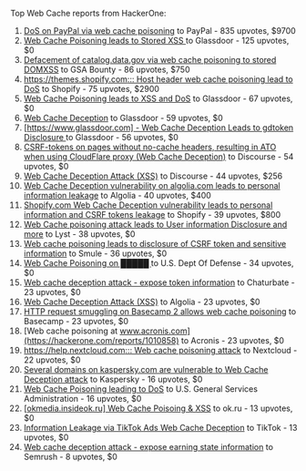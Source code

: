 Top Web Cache reports from HackerOne:

1. [DoS on PayPal via web cache poisoning](https://hackerone.com/reports/622122) to PayPal - 835 upvotes, $9700
2. [Web Cache Poisoning leads to Stored XSS ](https://hackerone.com/reports/1424094) to Glassdoor - 125 upvotes, $0
3. [Defacement of catalog.data.gov via web cache poisoning to stored DOMXSS](https://hackerone.com/reports/303730) to GSA Bounty - 86 upvotes, $750
4. [https://themes.shopify.com::: Host header web cache poisoning lead to DoS](https://hackerone.com/reports/1096609) to Shopify - 75 upvotes, $2900
5. [Web Cache Poisoning leads to XSS and DoS](https://hackerone.com/reports/1621540) to Glassdoor - 67 upvotes, $0
6. [Web Cache Deception](https://hackerone.com/reports/2265400) to Glassdoor - 59 upvotes, $0
7. [[https://www.glassdoor.com] -  Web Cache Deception Leads to gdtoken Disclosure ](https://hackerone.com/reports/1343086) to Glassdoor - 56 upvotes, $0
8. [CSRF-tokens on pages without no-cache headers, resulting in ATO when using CloudFlare proxy (Web Cache Deception)](https://hackerone.com/reports/260697) to Discourse - 54 upvotes, $0
9. [Web Cache Deception Attack (XSS)](https://hackerone.com/reports/394016) to Discourse - 44 upvotes, $256
10. [Web Cache Deception vulnerability on algolia.com leads to personal information leakage](https://hackerone.com/reports/1530066) to Algolia - 40 upvotes, $400
11. [Shopify.com Web Cache Deception vulnerability leads to personal information and CSRF tokens leakage](https://hackerone.com/reports/1271944) to Shopify - 39 upvotes, $800
12. [Web Cache poisoning attack leads to User information Disclosure and more](https://hackerone.com/reports/631589) to Lyst - 38 upvotes, $0
13. [Web cache poisoning leads to disclosure of CSRF token and sensitive information](https://hackerone.com/reports/504514) to Smule - 36 upvotes, $0
14. [Web Cache Poisoning on  █████ ](https://hackerone.com/reports/1183263) to U.S. Dept Of Defense - 34 upvotes, $0
15. [Web cache deception attack - expose token information](https://hackerone.com/reports/397508) to Chaturbate - 23 upvotes, $0
16. [Web Cache Deception Attack (XSS)](https://hackerone.com/reports/504261) to Algolia - 23 upvotes, $0
17. [HTTP request smuggling on Basecamp 2 allows web cache poisoning](https://hackerone.com/reports/919175) to Basecamp - 23 upvotes, $0
18. [Web cache poisoning at www.acronis.com](https://hackerone.com/reports/1010858) to Acronis - 23 upvotes, $0
19. [https://help.nextcloud.com::: Web cache poisoning attack](https://hackerone.com/reports/429747) to Nextcloud - 22 upvotes, $0
20. [Several domains on kaspersky.com are vulnerable to Web Cache Deception attack](https://hackerone.com/reports/1185028) to Kaspersky - 16 upvotes, $0
21. [Web Cache Poisoning leading to DoS](https://hackerone.com/reports/1346618) to U.S. General Services Administration - 16 upvotes, $0
22. [[okmedia.insideok.ru] Web Cache Poisoing & XSS](https://hackerone.com/reports/550266) to ok.ru - 13 upvotes, $0
23. [Information Leakage via TikTok Ads Web Cache Deception](https://hackerone.com/reports/1484468) to TikTok - 13 upvotes, $0
24. [Web cache deception attack - expose earning state information](https://hackerone.com/reports/439021) to Semrush - 8 upvotes, $0
